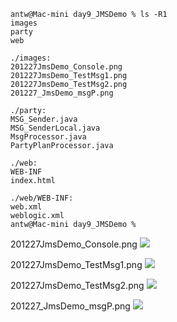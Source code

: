 ``` console
antw@Mac-mini day9_JMSDemo % ls -R1
images
party
web

./images:
201227JmsDemo_Console.png
201227JmsDemo_TestMsg1.png
201227JmsDemo_TestMsg2.png
201227_JmsDemo_msgP.png

./party:
MSG_Sender.java
MSG_SenderLocal.java
MsgProcessor.java
PartyPlanProcessor.java

./web:
WEB-INF
index.html

./web/WEB-INF:
web.xml
weblogic.xml
antw@Mac-mini day9_JMSDemo % 
```

201227JmsDemo_Console.png <img src="day9_JMSDemo/images/201227JmsDemo_Console.png">

201227JmsDemo_TestMsg1.png <img src="day9_JMSDemo/images/201227JmsDemo_TestMsg1.png">

201227JmsDemo_TestMsg2.png <img src="day9_JMSDemo/images/201227JmsDemo_TestMsg2.png">

201227_JmsDemo_msgP.png <img src="day9_JMSDemo/images/201227_JmsDemo_msgP.png">
